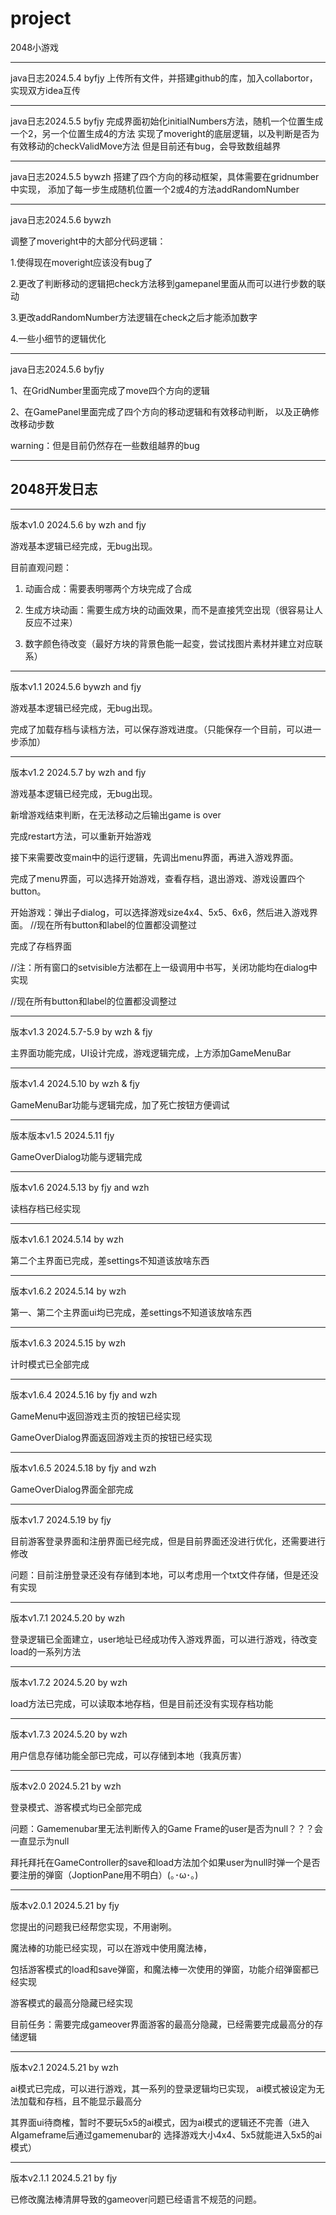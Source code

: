 # project
2048小游戏
******
java日志2024.5.4 byfjy
上传所有文件，并搭建github的库，加入collabortor，实现双方idea互传
******
java日志2024.5.5 byfjy
完成界面初始化initialNumbers方法，随机一个位置生成一个2，另一个位置生成4的方法
实现了moveright的底层逻辑，以及判断是否为有效移动的checkValidMove方法
但是目前还有bug，会导致数组越界
******
java日志2024.5.5 bywzh
搭建了四个方向的移动框架，具体需要在gridnumber中实现，
添加了每一步生成随机位置一个2或4的方法addRandomNumber
******
java日志2024.5.6 bywzh

调整了moveright中的大部分代码逻辑：

1.使得现在moveright应该没有bug了

2.更改了判断移动的逻辑把check方法移到gamepanel里面从而可以进行步数的联动

3.更改addRandomNumber方法逻辑在check之后才能添加数字

4.一些小细节的逻辑优化
******
java日志2024.5.6 byfjy

1、在GridNumber里面完成了move四个方向的逻辑

2、在GamePanel里面完成了四个方向的移动逻辑和有效移动判断， 以及正确修改移动步数

warning：但是目前仍然存在一些数组越界的bug
******
## 2048开发日志
******
版本v1.0 2024.5.6 by wzh and fjy

游戏基本逻辑已经完成，无bug出现。

目前直观问题：

1. 动画合成：需要表明哪两个方块完成了合成

2. 生成方块动画：需要生成方块的动画效果，而不是直接凭空出现（很容易让人反应不过来）

3. 数字颜色待改变（最好方块的背景色能一起变，尝试找图片素材并建立对应联系）
******
版本v1.1 2024.5.6 bywzh and fjy

游戏基本逻辑已经完成，无bug出现。

完成了加载存档与读档方法，可以保存游戏进度。（只能保存一个目前，可以进一步添加）

******
版本v1.2 2024.5.7 by wzh and fjy

游戏基本逻辑已经完成，无bug出现。

新增游戏结束判断，在无法移动之后输出game is over

完成restart方法，可以重新开始游戏

接下来需要改变main中的运行逻辑，先调出menu界面，再进入游戏界面。

完成了menu界面，可以选择开始游戏，查看存档，退出游戏、游戏设置四个button。

开始游戏：弹出子dialog，可以选择游戏size4x4、5x5、6x6，然后进入游戏界面。
//现在所有button和label的位置都没调整过

完成了存档界面

//注：所有窗口的setvisible方法都在上一级调用中书写，关闭功能均在dialog中实现

//现在所有button和label的位置都没调整过
******
版本v1.3 2024.5.7-5.9 by wzh & fjy

主界面功能完成，UI设计完成，游戏逻辑完成，上方添加GameMenuBar

****** 
版本v1.4 2024.5.10 by wzh & fjy

GameMenuBar功能与逻辑完成，加了死亡按钮方便调试

*****
版本版本v1.5 2024.5.11 fjy

GameOverDialog功能与逻辑完成
*****
版本v1.6 2024.5.13 by fjy and wzh

读档存档已经实现
*****
版本v1.6.1 2024.5.14 by wzh

第二个主界面已完成，差settings不知道该放啥东西

*****
版本v1.6.2 2024.5.14 by wzh

第一、第二个主界面ui均已完成，差settings不知道该放啥东西
*****
版本v1.6.3 2024.5.15 by wzh

计时模式已全部完成

*****
版本v1.6.4 2024.5.16 by fjy and wzh

GameMenu中返回游戏主页的按钮已经实现

GameOverDialog界面返回游戏主页的按钮已经实现
*****
版本v1.6.5 2024.5.18 by fjy and wzh

GameOverDialog界面全部完成

*****
版本v1.7 2024.5.19 by fjy

目前游客登录界面和注册界面已经完成，但是目前界面还没进行优化，还需要进行修改

问题：目前注册登录还没有存储到本地，可以考虑用一个txt文件存储，但是还没有实现

*****
版本v1.7.1 2024.5.20 by wzh

登录逻辑已全面建立，user地址已经成功传入游戏界面，可以进行游戏，待改变load的一系列方法

*****
版本v1.7.2 2024.5.20 by wzh

load方法已完成，可以读取本地存档，但是目前还没有实现存档功能
*****
版本v1.7.3 2024.5.20 by wzh

用户信息存储功能全部已完成，可以存储到本地（我真厉害）
*****
版本v2.0 2024.5.21 by wzh

登录模式、游客模式均已全部完成

问题：Gamemenubar里无法判断传入的Game Frame的user是否为null？？？会一直显示为null

拜托拜托在GameController的save和load方法加个如果user为null时弹一个是否要注册的弹窗（JoptionPane用不明白）(｡･ω･｡)

*****
版本v2.0.1 2024.5.21 by fjy

您提出的问题我已经帮您实现，不用谢咧。

魔法棒的功能已经实现，可以在游戏中使用魔法棒，

包括游客模式的load和save弹窗，和魔法棒一次使用的弹窗，功能介绍弹窗都已经实现

游客模式的最高分隐藏已经实现

目前任务：需要完成gameover界面游客的最高分隐藏，已经需要完成最高分的存储逻辑

*****
版本v2.1 2024.5.21 by wzh

ai模式已完成，可以进行游戏，其一系列的登录逻辑均已实现，
ai模式被设定为无法加载和存档，且不能显示最高分

其界面ui待商榷，暂时不要玩5x5的ai模式，因为ai模式的逻辑还不完善（进入AIgameframe后通过gamemenubar的
选择游戏大小4x4、5x5就能进入5x5的ai模式）

*****
版本v2.1.1 2024.5.21 by fjy

已修改魔法棒清屏导致的gameover问题已经语言不规范的问题。







